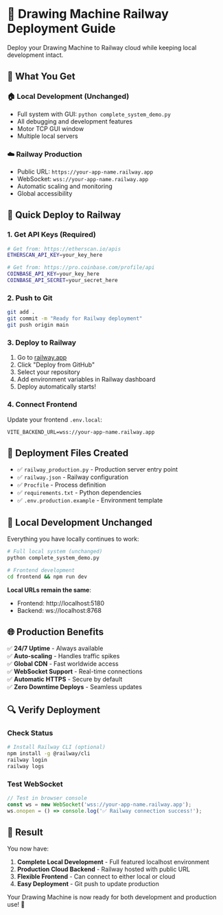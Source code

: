 # 🚀 Drawing Machine Railway Deployment Guide

Deploy your Drawing Machine to Railway cloud while keeping local development intact.

## 🎯 What You Get

### 🏠 **Local Development** (Unchanged)
- Full system with GUI: `python complete_system_demo.py`
- All debugging and development features
- Motor TCP GUI window
- Multiple local servers

### ☁️ **Railway Production**
- Public URL: `https://your-app-name.railway.app`
- WebSocket: `wss://your-app-name.railway.app`
- Automatic scaling and monitoring
- Global accessibility

## 🚀 Quick Deploy to Railway

### 1. **Get API Keys** (Required)
```bash
# Get from: https://etherscan.io/apis
ETHERSCAN_API_KEY=your_key_here

# Get from: https://pro.coinbase.com/profile/api  
COINBASE_API_KEY=your_key_here
COINBASE_API_SECRET=your_secret_here
```

### 2. **Push to Git**
```bash
git add .
git commit -m "Ready for Railway deployment"
git push origin main
```

### 3. **Deploy to Railway**
1. Go to [railway.app](https://railway.app)
2. Click "Deploy from GitHub" 
3. Select your repository
4. Add environment variables in Railway dashboard
5. Deploy automatically starts!

### 4. **Connect Frontend**
Update your frontend `.env.local`:
```
VITE_BACKEND_URL=wss://your-app-name.railway.app
```

## 📁 Deployment Files Created

- ✅ `railway_production.py` - Production server entry point
- ✅ `railway.json` - Railway configuration  
- ✅ `Procfile` - Process definition
- ✅ `requirements.txt` - Python dependencies
- ✅ `.env.production.example` - Environment template

## 🔧 Local Development Unchanged

Everything you have locally continues to work:

```bash
# Full local system (unchanged)
python complete_system_demo.py

# Frontend development
cd frontend && npm run dev
```

**Local URLs remain the same**:
- Frontend: http://localhost:5180
- Backend: ws://localhost:8768

## 🌐 Production Benefits

✅ **24/7 Uptime** - Always available  
✅ **Auto-scaling** - Handles traffic spikes  
✅ **Global CDN** - Fast worldwide access  
✅ **WebSocket Support** - Real-time connections  
✅ **Automatic HTTPS** - Secure by default  
✅ **Zero Downtime Deploys** - Seamless updates  

## 🔍 Verify Deployment

### Check Status
```bash
# Install Railway CLI (optional)
npm install -g @railway/cli
railway login
railway logs
```

### Test WebSocket
```javascript
// Test in browser console
const ws = new WebSocket('wss://your-app-name.railway.app');
ws.onopen = () => console.log('✅ Railway connection success!');
```

## 🎨 Result

You now have:

1. **Complete Local Development** - Full featured localhost environment
2. **Production Cloud Backend** - Railway hosted with public URL
3. **Flexible Frontend** - Can connect to either local or cloud
4. **Easy Deployment** - Git push to update production

Your Drawing Machine is now ready for both development and production use! 🚀
